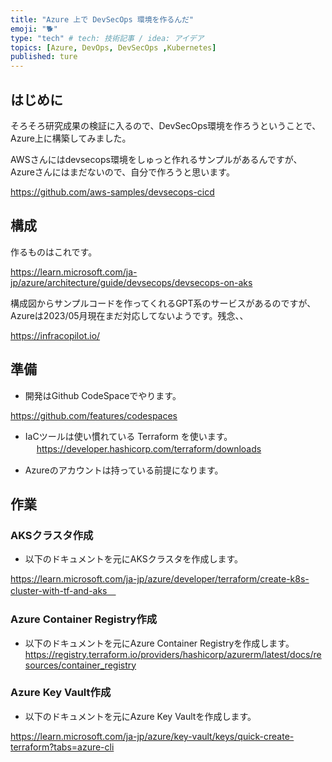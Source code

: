 ```yaml
---
title: "Azure 上で DevSecOps 環境を作るんだ"
emoji: "🐕"
type: "tech" # tech: 技術記事 / idea: アイデア
topics: [Azure, DevOps, DevSecOps ,Kubernetes]
published: ture
---
```

## はじめに  　　

そろそろ研究成果の検証に入るので、DevSecOps環境を作ろうということで、Azure上に構築してみました。

AWSさんにはdevsecops環境をしゅっと作れるサンプルがあるんですが、Azureさんにはまだないので、自分で作ろうと思います。

https://github.com/aws-samples/devsecops-cicd

## 構成

作るものはこれです。　　

https://learn.microsoft.com/ja-jp/azure/architecture/guide/devsecops/devsecops-on-aks


構成図からサンプルコードを作ってくれるGPT系のサービスがあるのですが、Azureは2023/05月現在まだ対応してないようです。残念、、

https://infracopilot.io/

## 準備
- 開発はGithub CodeSpaceでやります。  

https://github.com/features/codespaces

- IaCツールは使い慣れている Terraform を使います。  
　
https://developer.hashicorp.com/terraform/downloads  

- Azureのアカウントは持っている前提になります。

## 作業

### AKSクラスタ作成
- 以下のドキュメントを元にAKSクラスタを作成します。

https://learn.microsoft.com/ja-jp/azure/developer/terraform/create-k8s-cluster-with-tf-and-aks　

### Azure Container Registry作成
- 以下のドキュメントを元にAzure Container Registryを作成します。
https://registry.terraform.io/providers/hashicorp/azurerm/latest/docs/resources/container_registry



### Azure Key Vault作成
- 以下のドキュメントを元にAzure Key Vaultを作成します。

https://learn.microsoft.com/ja-jp/azure/key-vault/keys/quick-create-terraform?tabs=azure-cli


